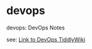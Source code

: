 # devops
devops: DevOps Notes

see:
[Link to DevOps TiddlyWiki](https://tomaszgigiel.github.io/devops/)